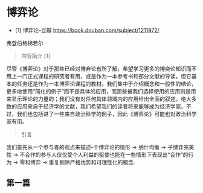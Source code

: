 # 博弈论
* [1] 博弈论-豆瓣 https://book.douban.com/subject/1211972/

弗登伯格梯若尔

> 内容简介 [1]

尽管《博弈论》对于那些已经对博弃论有所了解，希望学习更多的博奕论知识而不用上一门正式课程的研究者有用，或是作为一本参考书和部分文献的导读，但它基本的任务还是作为一本博弈论课程的教材。我们集中于介绍概念和一般性的结论，更多地使用“简化的例子”而不是具体的应用，而那些被我们选择使用的应用则是用来显示理论的力量的；我们没有对任何具体领域内的应用给出全面的叙述。绝大多数的应用来自于经济学的文献，我们希望我们的读者将来能够成为经济学家。不过，我们也包括进了一些来自政治科学的例子，因此《博弈论》可能也对政治科学家有用。

> 引言

我们首先从一个参与者的观点来描述-个博弈论的情形 -> 纳什均衡 -> 子博弈完美性 -> 不合作的参与人仅仅受个人利益的驱使也能在一些情形下表现出“合作”的行为 -> 零和博弈 -> 重复剔除严格优势和可理性化的概念.

## 第一篇